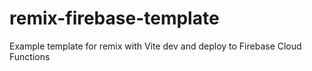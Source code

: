 # remix-firebase-template
Example template for remix with Vite dev and deploy to Firebase Cloud Functions
